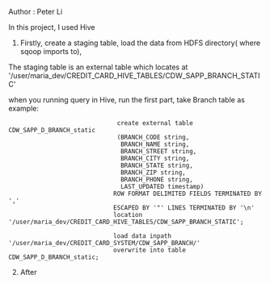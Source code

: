 Author : Peter Li

In this project, I used Hive
1. Firstly, create a staging table, load the data from HDFS directory( where sqoop imports to),

  The staging table is an external table which locates at '/user/maria_dev/CREDIT_CARD_HIVE_TABLES/CDW_SAPP_BRANCH_STATIC'
  
  when you running query in Hive, run the first part, take Branch table as example:
                                    
                                   
                                  create external table CDW_SAPP_D_BRANCH_static
                                  (BRANCH_CODE string, 
                                   BRANCH_NAME string,
                                   BRANCH_STREET string,
                                   BRANCH_CITY string,
                                   BRANCH_STATE string,
                                   BRANCH_ZIP string,
                                   BRANCH_PHONE string,
                                   LAST_UPDATED timestamp)
                                 ROW FORMAT DELIMITED FIELDS TERMINATED BY ',' 
                                 ESCAPED BY '"' LINES TERMINATED BY '\n'
                                 location '/user/maria_dev/CREDIT_CARD_HIVE_TABLES/CDW_SAPP_BRANCH_STATIC';

                                 load data inpath '/user/maria_dev/CREDIT_CARD_SYSTEM/CDW_SAPP_BRANCH/'
                                 overwrite into table CDW_SAPP_D_BRANCH_static;  
  
2. After 

